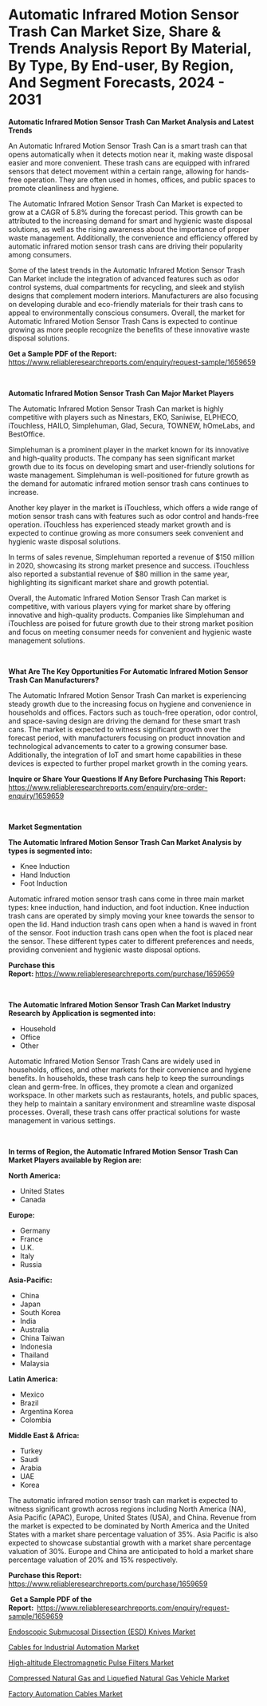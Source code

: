 <p><h1>Automatic Infrared Motion Sensor Trash Can Market Size, Share & Trends Analysis Report By Material, By Type, By End-user, By Region, And Segment Forecasts, 2024 - 2031</h1></p><p><strong>Automatic Infrared Motion Sensor Trash Can Market Analysis and Latest Trends</strong></p>
<p><p>An Automatic Infrared Motion Sensor Trash Can is a smart trash can that opens automatically when it detects motion near it, making waste disposal easier and more convenient. These trash cans are equipped with infrared sensors that detect movement within a certain range, allowing for hands-free operation. They are often used in homes, offices, and public spaces to promote cleanliness and hygiene.</p><p>The Automatic Infrared Motion Sensor Trash Can Market is expected to grow at a CAGR of 5.8% during the forecast period. This growth can be attributed to the increasing demand for smart and hygienic waste disposal solutions, as well as the rising awareness about the importance of proper waste management. Additionally, the convenience and efficiency offered by automatic infrared motion sensor trash cans are driving their popularity among consumers.</p><p>Some of the latest trends in the Automatic Infrared Motion Sensor Trash Can Market include the integration of advanced features such as odor control systems, dual compartments for recycling, and sleek and stylish designs that complement modern interiors. Manufacturers are also focusing on developing durable and eco-friendly materials for their trash cans to appeal to environmentally conscious consumers. Overall, the market for Automatic Infrared Motion Sensor Trash Cans is expected to continue growing as more people recognize the benefits of these innovative waste disposal solutions.</p></p>
<p><strong>Get a Sample PDF of the Report:&nbsp;</strong> <a href="https://www.reliableresearchreports.com/enquiry/request-sample/1659659">https://www.reliableresearchreports.com/enquiry/request-sample/1659659</a></p>
<p>&nbsp;</p>
<p><strong>Automatic Infrared Motion Sensor Trash Can Major Market Players</strong></p>
<p><p>The Automatic Infrared Motion Sensor Trash Can market is highly competitive with players such as Ninestars, EKO, Saniwise, ELPHECO, iTouchless, HAILO, Simplehuman, Glad, Secura, TOWNEW, hOmeLabs, and BestOffice. </p><p>Simplehuman is a prominent player in the market known for its innovative and high-quality products. The company has seen significant market growth due to its focus on developing smart and user-friendly solutions for waste management. Simplehuman is well-positioned for future growth as the demand for automatic infrared motion sensor trash cans continues to increase.</p><p>Another key player in the market is iTouchless, which offers a wide range of motion sensor trash cans with features such as odor control and hands-free operation. iTouchless has experienced steady market growth and is expected to continue growing as more consumers seek convenient and hygienic waste disposal solutions.</p><p>In terms of sales revenue, Simplehuman reported a revenue of $150 million in 2020, showcasing its strong market presence and success. iTouchless also reported a substantial revenue of $80 million in the same year, highlighting its significant market share and growth potential.</p><p>Overall, the Automatic Infrared Motion Sensor Trash Can market is competitive, with various players vying for market share by offering innovative and high-quality products. Companies like Simplehuman and iTouchless are poised for future growth due to their strong market position and focus on meeting consumer needs for convenient and hygienic waste management solutions.</p></p>
<p>&nbsp;</p>
<p><strong>What Are The Key Opportunities For Automatic Infrared Motion Sensor Trash Can Manufacturers?</strong></p>
<p><p>The Automatic Infrared Motion Sensor Trash Can market is experiencing steady growth due to the increasing focus on hygiene and convenience in households and offices. Factors such as touch-free operation, odor control, and space-saving design are driving the demand for these smart trash cans. The market is expected to witness significant growth over the forecast period, with manufacturers focusing on product innovation and technological advancements to cater to a growing consumer base. Additionally, the integration of IoT and smart home capabilities in these devices is expected to further propel market growth in the coming years.</p></p>
<p><strong>Inquire or Share Your Questions If Any Before Purchasing This Report:</strong> <a href="https://www.reliableresearchreports.com/enquiry/pre-order-enquiry/1659659">https://www.reliableresearchreports.com/enquiry/pre-order-enquiry/1659659</a></p>
<p>&nbsp;</p>
<p><strong>Market Segmentation</strong></p>
<p><strong>The Automatic Infrared Motion Sensor Trash Can Market Analysis by types is segmented into:</strong></p>
<p><ul><li>Knee Induction</li><li>Hand Induction</li><li>Foot Induction</li></ul></p>
<p><p>Automatic infrared motion sensor trash cans come in three main market types: knee induction, hand induction, and foot induction. Knee induction trash cans are operated by simply moving your knee towards the sensor to open the lid. Hand induction trash cans open when a hand is waved in front of the sensor. Foot induction trash cans open when the foot is placed near the sensor. These different types cater to different preferences and needs, providing convenient and hygienic waste disposal options.</p></p>
<p><strong>Purchase this Report:&nbsp;</strong><a href="https://www.reliableresearchreports.com/purchase/1659659">https://www.reliableresearchreports.com/purchase/1659659</a></p>
<p>&nbsp;</p>
<p><strong>The Automatic Infrared Motion Sensor Trash Can Market Industry Research by Application is segmented into:</strong></p>
<p><ul><li>Household</li><li>Office</li><li>Other</li></ul></p>
<p><p>Automatic Infrared Motion Sensor Trash Cans are widely used in households, offices, and other markets for their convenience and hygiene benefits. In households, these trash cans help to keep the surroundings clean and germ-free. In offices, they promote a clean and organized workspace. In other markets such as restaurants, hotels, and public spaces, they help to maintain a sanitary environment and streamline waste disposal processes. Overall, these trash cans offer practical solutions for waste management in various settings.</p></p>
<p>&nbsp;</p>
<p><strong>In terms of Region, the Automatic Infrared Motion Sensor Trash Can Market Players available by Region are:</strong></p>
<p>
    <p> <strong> North America: </strong>
        <ul>
            <li>United States</li>
            <li>Canada</li>
        </ul>
        </p> 
    <p> <strong> Europe: </strong>
        <ul>
            <li>Germany</li>
            <li>France</li>
            <li>U.K.</li>
            <li>Italy</li>
            <li>Russia</li>
        </ul>
        </p> 
    <p> <strong> Asia-Pacific: </strong>
        <ul>
            <li>China</li>
            <li>Japan</li>
            <li>South Korea</li>
            <li>India</li>
            <li>Australia</li>
            <li>China Taiwan</li>
            <li>Indonesia</li>
            <li>Thailand</li>
            <li>Malaysia</li>
        </ul>
        </p> 
    <p> <strong> Latin America: </strong>
        <ul>
            <li>Mexico</li>
            <li>Brazil</li>
            <li>Argentina Korea</li>
            <li>Colombia</li>
        </ul>
        </p> 
    <p> <strong> Middle East & Africa: </strong>
        <ul>
            <li>Turkey</li>
            <li>Saudi</li>
            <li>Arabia</li>
            <li>UAE</li>
            <li>Korea</li>
        </ul>
    </p>
    </p>
<p><p>The automatic infrared motion sensor trash can market is expected to witness significant growth across regions including North America (NA), Asia Pacific (APAC), Europe, United States (USA), and China. Revenue from the market is expected to be dominated by North America and the United States with a market share percentage valuation of 35%. Asia Pacific is also expected to showcase substantial growth with a market share percentage valuation of 30%. Europe and China are anticipated to hold a market share percentage valuation of 20% and 15% respectively.</p></p>
<p><strong>Purchase this Report: </strong><a href="https://www.reliableresearchreports.com/purchase/1659659">https://www.reliableresearchreports.com/purchase/1659659</a></p>
<p>&nbsp;<strong>Get a Sample PDF of the Report:&nbsp;&nbsp;</strong><a href="https://www.reliableresearchreports.com/enquiry/request-sample/1659659">https://www.reliableresearchreports.com/enquiry/request-sample/1659659</a></p>
<p><strong></strong></p>
<p><p><a href="https://github.com/jj19131/Market-Research-Report-List-1/blob/main/endoscopic-submucosal-dissection-esd-knives-market.md">Endoscopic Submucosal Dissection (ESD) Knives Market</a></p><p><a href="https://github.com/sougarounis/Market-Research-Report-List-2/blob/main/cables-for-industrial-automation-market.md">Cables for Industrial Automation Market</a></p><p><a href="https://issuu.com/reportprime-2/docs/high-altitude-electromagnetic-pulse-filters-market">High-altitude Electromagnetic Pulse Filters Market</a></p><p><a href="https://issuu.com/reportprime-2/docs/compressed-natural-gas-and-liquefied-natural-gas-v">Compressed Natural Gas and Liquefied Natural Gas Vehicle Market</a></p><p><a href="https://github.com/marloy8/Market-Research-Report-List-3/blob/main/factory-automation-cables-market.md">Factory Automation Cables Market</a></p></p>